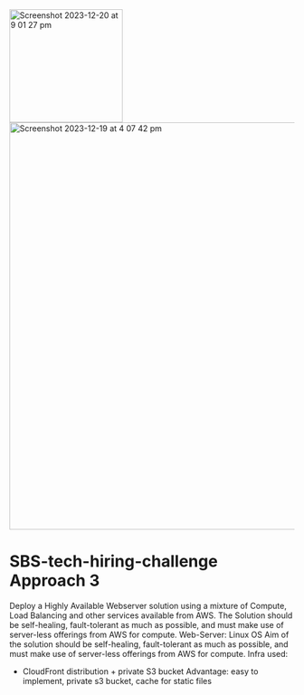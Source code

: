 <img width="200" alt="Screenshot 2023-12-20 at 9 01 27 pm" src="https://github.com/techielife9/sbs-tech-hiring-challenge/assets/29218570/b511f2c0-dfd1-4f1d-8caa-1624815f339c">


<img width="720" alt="Screenshot 2023-12-19 at 4 07 42 pm" src="https://github.com/techielife9/sbs-tech-hiring-challenge/assets/29218570/3ec748a8-68df-4879-86f0-f1f38553ac4e">




# SBS-tech-hiring-challenge Approach 3

Deploy a Highly Available Webserver solution using a mixture of Compute, Load Balancing and other services available from AWS. 
The Solution should be self-healing, fault-tolerant as much as possible, and must make use of server-less offerings from AWS for compute.
Web-Server: Linux OS
Aim of the solution should be self-healing, fault-tolerant as much as possible, and must make use of server-less offerings from AWS for compute.
Infra used: 
  - CloudFront distribution + private S3 bucket
  Advantage: easy to implement, private s3 bucket, cache for static files
  
